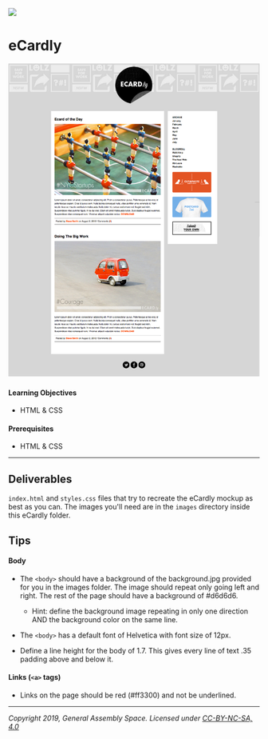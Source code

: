 ![](/ga_cog.png)

# eCardly 

![](screenshot-final.png)

#### Learning Objectives

- HTML & CSS  

#### Prerequisites

- HTML & CSS

---

## Deliverables

`index.html` and `styles.css` files that try to recreate the eCardly mockup as best as you can. The images you'll need are in the `images` directory inside this eCardly folder. 

## Tips

#### Body

* The `<body>` should have a background of the background.jpg provided for you in the images folder. The image should repeat only going left and right. The rest of the page should have a background of #d6d6d6.
    - Hint: define the background image repeating in only one direction AND the background color on the same line.

* The `<body>` has a default font of Helvetica with font size of 12px.

* Define a line height for the body of 1.7.  This gives every line of text .35 padding above and below it.

#### Links (`<a>` tags)

* Links on the page should be red (#ff3300) and not be underlined.


---

*Copyright 2019, General Assembly Space. Licensed under [CC-BY-NC-SA, 4.0](https://creativecommons.org/licenses/by-nc-sa/4.0/)*
